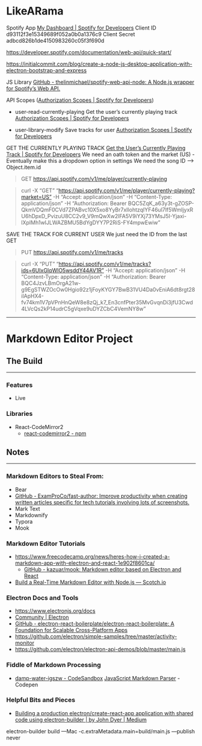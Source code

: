 # LikeARama
Spotify App 
[My Dashboard | Spotify for Developers](https://developer.spotify.com/dashboard/applications/d93112f3e15349689f052a0b0a1376c9)
Client ID d93112f3e15349689f052a0b0a1376c9 
Client Secret adbcd826b1de4150983260c05f3f690d

https://developer.spotify.com/documentation/web-api/quick-start/

https://initialcommit.com/blog/create-a-node-js-desktop-application-with-electron-bootstrap-and-express

JS Library
[GitHub - thelinmichael/spotify-web-api-node: A Node.js wrapper for Spotify’s Web API.](https://github.com/thelinmichael/spotify-web-api-node)

API Scopes ([Authorization Scopes | Spotify for Developers](https://developer.spotify.com/documentation/general/guides/scopes/))
+ user-read-currently-playing
	Get the user’s currently playing track
	[Authorization Scopes | Spotify for Developers](https://developer.spotify.com/documentation/general/guides/scopes/#user-read-currently-playing)
- user-library-modify
	Save tracks for user
	[Authorization Scopes | Spotify for Developers](https://developer.spotify.com/documentation/general/guides/scopes/#user-library-modify)

 GET THE CURRENTLY PLAYING TRACK
[Get the User’s Currently Playing Track | Spotify for Developers](https://developer.spotify.com/console/get-users-currently-playing-track/?market=US&additional_types=)
We need an oath token and the market (US)
	- Eventually make this a dropdown option in settings
We need the song ID
--> Object.item.id

>   GET https://api.spotify.com/v1/me/player/currently-playing

> curl -X “GET” “https://api.spotify.com/v1/me/player/currently-playing?market=US” -H “Accept: application/json” -H “Content-Type: application/json” -H “Authorization: Bearer BQC5ZqK_a63y3t-gZOSP-QkmVDQmF0CVd7ZPABvc10X5xo8YyBr7xIlohtzqIYF46ul7lf5WmIjyxRU6hDpxD_PvizuU8CC2v9_V9mQwXw2lFA5V9iYXj73YMsJ5I-Yjaxi-lXpIMh1wIJLWAZBMU5BdYgDYY7P2RiS-FY4mpwEwiw”

SAVE THE TRACK FOR CURRENT USER
We just need the ID from the last GET

>  PUT https://api.spotify.com/v1/me/tracks

> curl -X “PUT” “https://api.spotify.com/v1/me/tracks?ids=6UIxGIqWlO5wsddY44AV1R” -H “Accept: application/json” -H “Content-Type: application/json” -H “Authorization: Bearer BQC4JzvLBmOrgA21w-g9EgSTWZOcOw0Hgio92z1jFoyKYGY7BwB31VU4Da0vEniA6dt8rgt28ilApHX4-fv74km1V7pVPnHnQeW8e8zQj_k7_En3cnfPter35MvGvqnDi3jfU3Cwd4LVcQs2kP14udrC5gVqxe9uDYZCbC4VemNY8w”

---

# Markdown Editor Project
## The Build
---
### Features
-  Live 

### Libraries
* React-CodeMirror2
	* [react-codemirror2  -  npm](https://www.npmjs.com/package/react-codemirror2)

## Notes
---
### Markdown Editors to Steal From:
* Bear
* [GitHub - ExamProCo/fast-author: Improve productivity when creating written articles specific for tech tutorials involving lots of screenshots.](https://github.com/ExamProCo/fast-author#How-to-run-the-application-in-development)
* Mark Text
* Markdownify
* Typora
* Mook

### Markdown Editor Tutorials
* https://www.freecodecamp.org/news/heres-how-i-created-a-markdown-app-with-electron-and-react-1e902f8601ca/
	* [GitHub - kazuar/mook: Markdown editor based on Electron and React](https://github.com/kazuar/mook)
* [Build a Real-Time Markdown Editor with Node.js ― Scotch.io](https://scotch.io/tutorials/building-a-real-time-markdown-viewer)

### Electron Docs and Tools
* https://www.electronjs.org/docs
* [Community | Electron](https://www.electronjs.org/community#boilerplates)
* [GitHub - electron-react-boilerplate/electron-react-boilerplate: A Foundation for Scalable Cross-Platform Apps](https://github.com/electron-react-boilerplate/electron-react-boilerplate)
* https://github.com/electron/simple-samples/tree/master/activity-monitor
* https://github.com/electron/electron-api-demos/blob/master/main.js

### Fiddle of Markdown Processing
* [damp-water-igszw - CodeSandbox](https://codesandbox.io/s/damp-water-igszw?file=/package.json)
[JavaScript Markdown Parser](https://codepen.io/kvendrik/pen/Gmefv) - Codepen

### Helpful Bits and Pieces
* [Building a production electron/create-react-app application with shared code using electron-builder | by John Dyer | Medium](https://medium.com/@johndyer24/building-a-production-electron-create-react-app-application-with-shared-code-using-electron-builder-c1f70f0e2649)

electron-builder build —Mac -c.extraMetadata.main=build/main.js —publish never